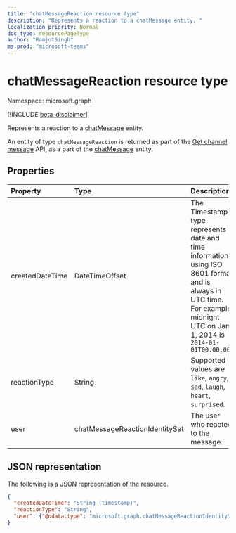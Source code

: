 ```yaml
---
title: "chatMessageReaction resource type"
description: "Represents a reaction to a chatMessage entity. "
localization_priority: Normal
doc_type: resourcePageType
author: "RamjotSingh"
ms.prod: "microsoft-teams"
---
```


# chatMessageReaction resource type

Namespace: microsoft.graph

[!INCLUDE [beta-disclaimer](../../includes/beta-disclaimer.md)]

Represents a reaction to a [chatMessage](chatmessage.md) entity. 

An entity of type `chatMessageReaction` is returned as part of the [Get channel message](../api/chatmessage-get.md) API, as a part of the [chatMessage](chatmessage.md) entity.

## Properties

| Property     | Type        | Description |
|:-------------|:------------|:------------|
|createdDateTime|DateTimeOffset|The Timestamp type represents date and time information using ISO 8601 format and is always in UTC time. For example, midnight UTC on Jan 1, 2014 is `2014-01-01T00:00:00Z`|
|reactionType|String|Supported values are `like`, `angry`, `sad`, `laugh`, `heart`, `surprised`. |
|user|[chatMessageReactionIdentitySet](chatmessagereactionidentityset.md)|The user who reacted to the message.|

## JSON representation

The following is a JSON representation of the resource.

<!-- {
  "blockType": "resource",
  "optionalProperties": [

  ],
  "@odata.type": "microsoft.graph.chatMessageReaction",
  "baseType": null
}-->

```json
{
  "createdDateTime": "String (timestamp)",
  "reactionType": "String",
  "user": {"@odata.type": "microsoft.graph.chatMessageReactionIdentitySet"}
}
```

<!-- uuid: 16cd6b66-4b1a-43a1-adaf-3a886856ed98
2019-02-04 14:57:30 UTC -->
<!-- {
  "type": "#page.annotation",
  "description": "chatMessageReaction resource",
  "keywords": "",
  "section": "documentation",
  "tocPath": ""
}-->


